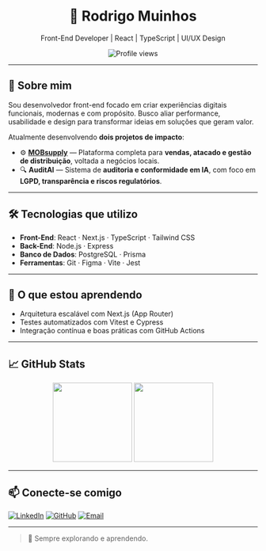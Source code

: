 <h1 align="center">🚀 Rodrigo Muinhos</h1>
<p align="center">Front-End Developer | React | TypeScript | UI/UX Design</p>

<p align="center">
  <img src="https://komarev.com/ghpvc/?username=RodrigoMuinhos&color=blue" alt="Profile views" />
</p>

---

## 🎯 Sobre mim

Sou desenvolvedor front-end focado em criar experiências digitais funcionais, modernas e com propósito. Busco aliar performance, usabilidade e design para transformar ideias em soluções que geram valor.

Atualmente desenvolvendo **dois projetos de impacto**:

- ⚙️ **[MOBsupply](https://github.com/RodrigoMuinhos/MobSupplyBackup)** — Plataforma completa para **vendas, atacado e gestão de distribuição**, voltada a negócios locais.
- 🔍 **AuditAI** — Sistema de **auditoria e conformidade em IA**, com foco em **LGPD, transparência e riscos regulatórios**.

---

## 🛠 Tecnologias que utilizo

- **Front-End**: React · Next.js · TypeScript · Tailwind CSS
- **Back-End**: Node.js · Express
- **Banco de Dados**: PostgreSQL · Prisma
- **Ferramentas**: Git · Figma · Vite · Jest

---

## 🧠 O que estou aprendendo

- Arquitetura escalável com Next.js (App Router)
- Testes automatizados com Vitest e Cypress
- Integração contínua e boas práticas com GitHub Actions

---

## 📈 GitHub Stats

<div align="center">
  <img height="160em" src="https://github-readme-stats.vercel.app/api?username=RodrigoMuinhos&show_icons=true&theme=default" />
  <img height="160em" src="https://github-readme-stats.vercel.app/api/top-langs/?username=RodrigoMuinhos&layout=compact" />
</div>

---

## 📫 Conecte-se comigo

[![LinkedIn](https://img.shields.io/badge/-LinkedIn-0A66C2?style=flat-square&logo=linkedin&logoColor=white)](https://www.linkedin.com/in/rodrigomuinhos/)
[![GitHub](https://img.shields.io/badge/-GitHub-181717?style=flat-square&logo=github&logoColor=white)](https://github.com/RodrigoMuinhos)
[![Email](https://img.shields.io/badge/-Email-D14836?style=flat-square&logo=gmail&logoColor=white)](mailto:rodrigomuinhos@gmail.com)

---

> 🧭 Sempre explorando e aprendendo.
